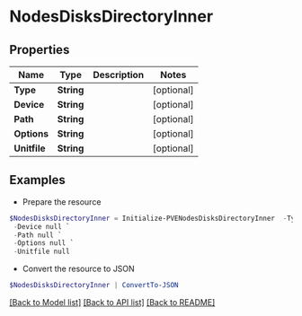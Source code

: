 # NodesDisksDirectoryInner
## Properties

Name | Type | Description | Notes
------------ | ------------- | ------------- | -------------
**Type** | **String** |  | [optional] 
**Device** | **String** |  | [optional] 
**Path** | **String** |  | [optional] 
**Options** | **String** |  | [optional] 
**Unitfile** | **String** |  | [optional] 

## Examples

- Prepare the resource
```powershell
$NodesDisksDirectoryInner = Initialize-PVENodesDisksDirectoryInner  -Type null `
 -Device null `
 -Path null `
 -Options null `
 -Unitfile null
```

- Convert the resource to JSON
```powershell
$NodesDisksDirectoryInner | ConvertTo-JSON
```

[[Back to Model list]](../README.md#documentation-for-models) [[Back to API list]](../README.md#documentation-for-api-endpoints) [[Back to README]](../README.md)

